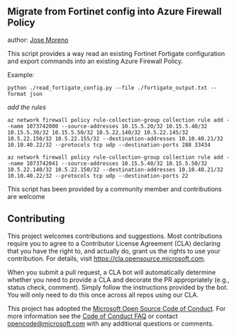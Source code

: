 ﻿
## Migrate from Fortinet config into Azure Firewall Policy
author: [Jose Moreno](https://github.com/erjosito)

This script provides a way read an existing Fortinet Fortigate configuration and export commands into an existing Azure Firewall Policy. 

Example:

    python ./read_fortigate_config.py --file ./fortigate_output.txt --format json


*add the rules*  

    az network firewall policy rule-collection-group collection rule add --name 1073742000 --source-addresses 10.15.5.20/32 10.15.5.40/32 10.15.5.30/32 10.15.5.50/32 10.5.22.140/32 10.5.22.145/32 10.5.22.150/32 10.5.22.155/32 --destination-addresses 10.10.40.21/32 10.10.40.22/32 --protocols tcp udp --destination-ports 288 33434

    az network firewall policy rule-collection-group collection rule add --name 1073742041 --source-addresses 10.15.5.40/32 10.15.5.50/32 10.5.22.140/32 10.5.22.150/32 --destination-addresses 10.10.40.21/32 10.10.40.22/32 --protocols tcp udp --destination-ports 22

This script has been provided by a community member and contributions are welcome

## Contributing

This project welcomes contributions and suggestions.  Most contributions require you to agree to a
Contributor License Agreement (CLA) declaring that you have the right to, and actually do, grant us
the rights to use your contribution. For details, visit https://cla.opensource.microsoft.com.

When you submit a pull request, a CLA bot will automatically determine whether you need to provide
a CLA and decorate the PR appropriately (e.g., status check, comment). Simply follow the instructions
provided by the bot. You will only need to do this once across all repos using our CLA.

This project has adopted the [Microsoft Open Source Code of Conduct](https://opensource.microsoft.com/codeofconduct/).
For more information see the [Code of Conduct FAQ](https://opensource.microsoft.com/codeofconduct/faq/) or
contact [opencode@microsoft.com](mailto:opencode@microsoft.com) with any additional questions or comments.
